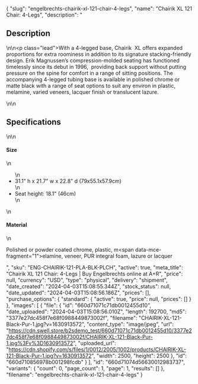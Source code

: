 {
  "slug": "engelbrechts-chairik-xl-121-chair-4-legs",
  "name": "Chairik XL 121 Chair: 4-Legs",
  "description": "<h2>Description</h2>\n<!-- split -->\n<p class=\"lead\">With a 4-legged base, Chairik  XL offers expanded proportions for extra roominess in addition to its signature stacking-friendly design. Erik Magnussen’s compression-molded seating has functioned timelessly since its debut in 1996,  providing back support without putting pressure on the spine for comfort in a range of sitting positions. The accompanying 4-legged tubing base is available in polished chrome or matte black with a range of seat options to suit any environ in plastic, melamine, varied veneers, lacquer finish or translucent lazure.</p>\n<!-- split -->\n<h2>Specifications</h2>\n<!-- split -->\n<h4>Size</h4>\n<ul>\n<li>31.1\" h x 21.7\" w x 22.8\" d (79x55.1x57.9cm)</li>\n<li>Seat height: 18.1\" (46cm)</li>\n</ul>\n<h4>Material</h4>\n<p><span>Polished or powder coated chrome, plastic, m</span><span data-mce-fragment=\"1\">elamine, veneer, P</span><span>UR integral foam, lazure or lacquer</span></p>",
  "sku": "ENG-CHAIRIK-121-PLA-BLK-PLCH",
  "active": true,
  "meta_title": "Chairik XL 121 Chair: 4-Legs | Buy Engelbrechts online at A+R",
  "price": null,
  "currency": "USD",
  "type": "physical",
  "delivery": "shipment",
  "date_created": "2024-04-03T15:08:55.344Z",
  "stock_status": null,
  "date_updated": "2024-04-03T15:08:56.186Z",
  "prices": [],
  "purchase_options": {
    "standard": {
      "active": true,
      "price": null,
      "prices": []
    }
  },
  "images": [
    {
      "file": {
        "id": "660d71071c71db0012455d10",
        "date_uploaded": "2024-04-03T15:08:56.010Z",
        "length": 192700,
        "md5": "3377e27dc458f7e68f0988449873002f",
        "filename": "CHAIRIK-XL-121-Black-Pur-1.jpg?v=1630913572",
        "content_type": "image/jpeg",
        "url": "https://cdn.swell.store/b2sdemo_test/660d71071c71db0012455d10/3377e27dc458f7e68f0988449873002f/CHAIRIK-XL-121-Black-Pur-1.jpg%3Fv%3D1630913572",
        "uploaded_url": "https://cdn.shopify.com/s/files/1/0012/2005/1002/products/CHAIRIK-XL-121-Black-Pur-1.jpg?v=1630913572",
        "width": 2500,
        "height": 2500
      },
      "id": "660d710856978b001298fcdb"
    }
  ],
  "id": "660d71074d56630012983737",
  "variants": {
    "count": 0,
    "page_count": 1,
    "page": 1,
    "results": []
  },
  "filename": "engelbrechts-chairik-xl-121-chair-4-legs"
}